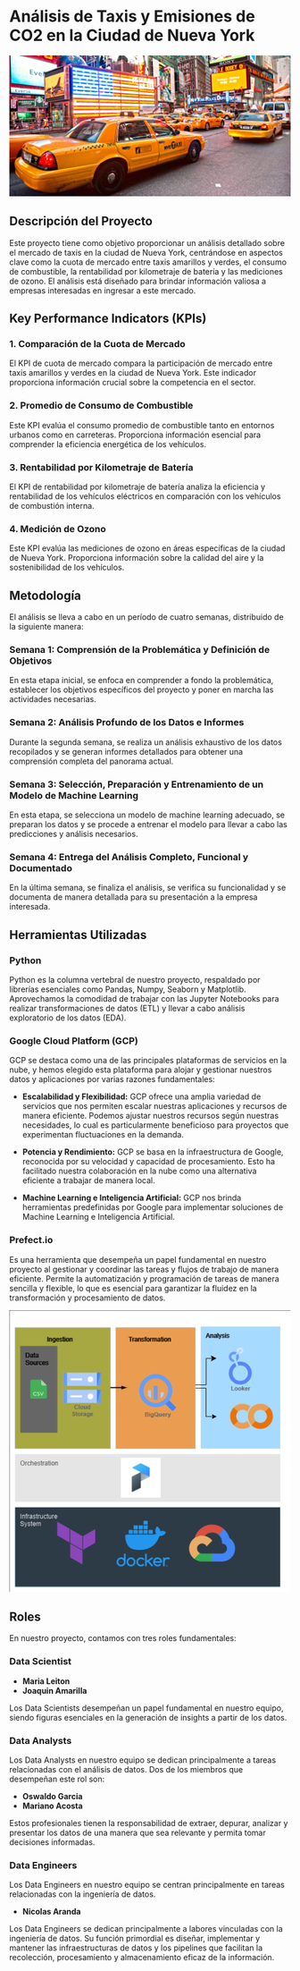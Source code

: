 # Análisis de Taxis y Emisiones de CO2 en la Ciudad de Nueva York

<img src="src/taxi.jpeg" alt="imagen de taxi">

## Descripción del Proyecto
Este proyecto tiene como objetivo proporcionar un análisis detallado sobre el mercado de taxis en la ciudad de Nueva York, centrándose en aspectos clave como la cuota de mercado entre taxis amarillos y verdes, el consumo de combustible, la rentabilidad por kilometraje de batería y las mediciones de ozono. El análisis está diseñado para brindar información valiosa a empresas interesadas en ingresar a este mercado.

## Key Performance Indicators (KPIs)

### 1. Comparación de la Cuota de Mercado
El KPI de cuota de mercado compara la participación de mercado entre taxis amarillos y verdes en la ciudad de Nueva York. Este indicador proporciona información crucial sobre la competencia en el sector.

### 2. Promedio de Consumo de Combustible
Este KPI evalúa el consumo promedio de combustible tanto en entornos urbanos como en carreteras. Proporciona información esencial para comprender la eficiencia energética de los vehículos.

### 3. Rentabilidad por Kilometraje de Batería
El KPI de rentabilidad por kilometraje de batería analiza la eficiencia y rentabilidad de los vehículos eléctricos en comparación con los vehículos de combustión interna.

### 4. Medición de Ozono
Este KPI evalúa las mediciones de ozono en áreas específicas de la ciudad de Nueva York. Proporciona información sobre la calidad del aire y la sostenibilidad de los vehículos.

## Metodología

El análisis se lleva a cabo en un período de cuatro semanas, distribuido de la siguiente manera:

### Semana 1: Comprensión de la Problemática y Definición de Objetivos
En esta etapa inicial, se enfoca en comprender a fondo la problemática, establecer los objetivos específicos del proyecto y poner en marcha las actividades necesarias.

### Semana 2: Análisis Profundo de los Datos e Informes
Durante la segunda semana, se realiza un análisis exhaustivo de los datos recopilados y se generan informes detallados para obtener una comprensión completa del panorama actual.

### Semana 3: Selección, Preparación y Entrenamiento de un Modelo de Machine Learning
En esta etapa, se selecciona un modelo de machine learning adecuado, se preparan los datos y se procede a entrenar el modelo para llevar a cabo las predicciones y análisis necesarios.

### Semana 4: Entrega del Análisis Completo, Funcional y Documentado
En la última semana, se finaliza el análisis, se verifica su funcionalidad y se documenta de manera detallada para su presentación a la empresa interesada.


## Herramientas Utilizadas

### Python
Python es la columna vertebral de nuestro proyecto, respaldado por librerías esenciales como Pandas, Numpy, Seaborn y Matplotlib. Aprovechamos la comodidad de trabajar con las Jupyter Notebooks para realizar transformaciones de datos (ETL) y llevar a cabo análisis exploratorio de los datos (EDA).

### Google Cloud Platform (GCP)
GCP se destaca como una de las principales plataformas de servicios en la nube, y hemos elegido esta plataforma para alojar y gestionar nuestros datos y aplicaciones por varias razones fundamentales:

- **Escalabilidad y Flexibilidad:** GCP ofrece una amplia variedad de servicios que nos permiten escalar nuestras aplicaciones y recursos de manera eficiente. Podemos ajustar nuestros recursos según nuestras necesidades, lo cual es particularmente beneficioso para proyectos que experimentan fluctuaciones en la demanda.

- **Potencia y Rendimiento:** GCP se basa en la infraestructura de Google, reconocida por su velocidad y capacidad de procesamiento. Esto ha facilitado nuestra colaboración en la nube como una alternativa eficiente a trabajar de manera local.

- **Machine Learning e Inteligencia Artificial:** GCP nos brinda herramientas predefinidas por Google para implementar soluciones de Machine Learning e Inteligencia Artificial.

### Prefect.io 
Es una herramienta que desempeña un papel fundamental en nuestro proyecto al gestionar y coordinar las tareas y flujos de trabajo de manera eficiente. Permite la automatización y programación de tareas de manera sencilla y flexible, lo que es esencial para garantizar la fluidez en la transformación y procesamiento de datos.

<img src="src/diagrama.drawio.png" alt="pipeline">


## Roles

En nuestro proyecto, contamos con tres roles fundamentales:

### Data Scientist
- **Maria Leiton**
- **Joaquin Amarilla**

Los Data Scientists desempeñan un papel fundamental en nuestro equipo, siendo figuras esenciales en la generación de insights a partir de los datos.

### Data Analysts
Los Data Analysts en nuestro equipo se dedican principalmente a tareas relacionadas con el análisis de datos. Dos de los miembros que desempeñan este rol son:

- **Oswaldo Garcia**
- **Mariano Acosta**

Estos profesionales tienen la responsabilidad de extraer, depurar, analizar y presentar los datos de una manera que sea relevante y permita tomar decisiones informadas.

### Data Engineers
Los Data Engineers en nuestro equipo se centran principalmente en tareas relacionadas con la ingeniería de datos. 
- **Nicolas Aranda**

Los Data Engineers se dedican principalmente a labores vinculadas con la ingeniería de datos. Su función primordial es diseñar, implementar y mantener las infraestructuras de datos y los pipelines que facilitan la recolección, procesamiento y almacenamiento eficaz de la información.

